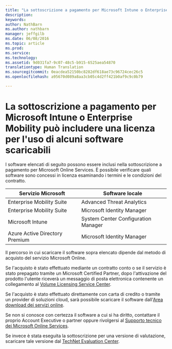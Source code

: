 ```yaml
---
title: "La sottoscrizione a pagamento per Microsoft Intune o Enterprise Mobility può includere una licenza per l&quot;uso di alcuni software scaricabili | Microsoft Intune"
description: 
keywords: 
author: NathBarn
ms.author: nathbarn
manager: jeffgilb
ms.date: 06/08/2016
ms.topic: article
ms.prod: 
ms.service: 
ms.technology: 
ms.assetid: 9d031fa7-9c07-48c5-b915-6525aea54870
translationtype: Human Translation
ms.sourcegitcommit: 0eacdea52150bc8282df618ae73c96724cec26c5
ms.openlocfilehash: a95670d089a8aa3cb05c4d2ff421b0af9c9c0b79

---
```


# La sottoscrizione a pagamento per Microsoft Intune o Enterprise Mobility può includere una licenza per l'uso di alcuni software scaricabili

I software elencati di seguito possono essere inclusi nella sottoscrizione a pagamento per Microsoft Online Services.  È possibile verificare quali software sono concessi in licenza esaminando i termini e le condizioni del contratto.

| **Servizio Microsoft**    | **Software locale**           |
| ------------- |-------------|
|Enterprise Mobility Suite |    Advanced Threat Analytics |
|Enterprise Mobility Suite |    Microsoft Identity Manager |
|Microsoft Intune | System Center Configuration Manager |
|Azure Active Directory Premium |   Microsoft Identity Manager |

Il percorso in cui scaricare il software sopra elencato dipende dal metodo di acquisto del servizio Microsoft Online.

Se l'acquisto è stato effettuato mediante un contratto conto o se il servizio è stato prepagato tramite un Microsoft Certified Partner, dopo l'attivazione del prodotto l'utente riceverà un messaggio di posta elettronica contenente un collegamento al [Volume Licensing Service Center](https://www.microsoft.com/Licensing/servicecenter/default.aspx).

Se l'acquisto è stato effettuato direttamente con carta di credito o tramite un provider di soluzioni cloud, sarà possibile scaricare il software dall'[Area download dei servizi online](https://www.microsoft.com/online/downloads/HomeRealmDiscovery.aspx).

Se non si conosce con certezza il software a cui si ha diritto, contattare il proprio Account Executive o partner oppure rivolgersi al [Supporto tecnico dei Microsoft Online Services](https://technet.microsoft.com/en-us/dn932057.aspx).

Se invece è stata eseguita la sottoscrizione per una versione di valutazione, scaricare tale versione dal [TechNet Evaluation Center](https://www.microsoft.com/evalcenter/try).



<!--HONumber=Nov16_HO2-->


